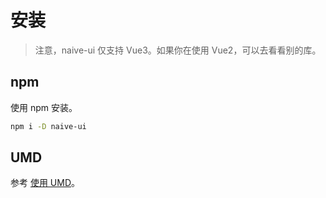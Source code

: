 <!--anchor:on-->

# 安装

> 注意，naive-ui 仅支持 Vue3。如果你在使用 Vue2，可以去看看别的库。

## npm

使用 npm 安装。

```bash
npm i -D naive-ui
```

## UMD

参考 [使用 UMD](umd)。
